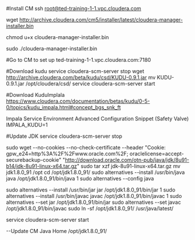 #Install CM 
ssh root@ted-training-1-1.vpc.cloudera.com

wget http://archive.cloudera.com/cm5/installer/latest/cloudera-manager-installer.bin

chmod u+x cloudera-manager-installer.bin

sudo ./cloudera-manager-installer.bin

#Go to CM to set up
ted-training-1-1.vpc.cloudera.com:7180

#Download kudu
service cloudera-scm-server stop
wget http://archive.cloudera.com/beta/kudu/csd/KUDU-0.9.1.jar
mv KUDU-0.9.1.jar /opt/cloudera/csd/
service cloudera-scm-server start

#Download KuduImplala
https://www.cloudera.com/documentation/betas/kudu/0-5-0/topics/kudu_impala.html#concept_bgs_snk_ft

Impala Service Environment Advanced Configuration Snippet (Safety Valve)
IMPALA_KUDU=1

#Update JDK
service cloudera-scm-server stop

sudo wget --no-cookies --no-check-certificate --header "Cookie: gpw_e24=http%3A%2F%2Fwww.oracle.com%2F; oraclelicense=accept-securebackup-cookie" "http://download.oracle.com/otn-pub/java/jdk/8u91-b14/jdk-8u91-linux-x64.tar.gz"
sudo tar xzf jdk-8u91-linux-x64.tar.gz
mv jdk1.8.0_91 /opt
cd /opt/jdk1.8.0_91/
sudo alternatives --install /usr/bin/java java /opt/jdk1.8.0_91/bin/java 1
sudo alternatives --config java

sudo alternatives --install /usr/bin/jar jar /opt/jdk1.8.0_91/bin/jar 1
sudo alternatives --install /usr/bin/javac javac /opt/jdk1.8.0_91/bin/javac 1
sudo alternatives --set jar /opt/jdk1.8.0_91/bin/jar
sudo alternatives --set javac /opt/jdk1.8.0_91/bin/javac
sudo ln -sf /opt/jdk1.8.0_91/ /usr/java/latest/

service cloudera-scm-server start

--Update CM Java Home
/opt/jdk1.8.0_91/